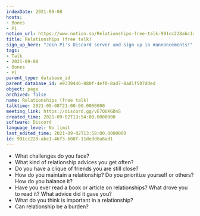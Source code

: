 ```yaml
---
indexDate: 2021-09-08
hosts:
- Bones
- Pi
notion_url: https://www.notion.so/Relationships-free-talk-991cc228abc146f3b08f11dedd6a6ad1
title: Relationships (free talk)
sign_up_here: "Join Pi's Discord server and sign up in #annoncements!"
tags:
- Talk
- 2021-09-08
- Bones
- Pi
parent_type: database_id
parent_database_id: e9339446-880f-4ef0-8ad7-8ad1f507dded
object: page
archived: false
name: Relationships (free talk)
talktime: 2021-09-08T21:00:00.0000000
meeting_link: https://discord.gg/vE7QUXGDnS
created_time: 2021-09-02T13:54:00.0000000
software: Discord
language_level: No limit
last_edited_time: 2021-09-02T13:58:00.0000000
id: 991cc228-abc1-46f3-b08f-11dedd6a6ad1
---
```



   - What challenges do you face?
   - What kind of relationship advices you get often?
   - Do you have a clique of friends you are still close?
   - How do you maintain a relationship? Do you prioritize yourself or others? How do you balance it?
   - Have you ever read a book or article on relationships? What drove you to read it? What advice did it gave you?
   - What do you think is important in a relationship?
   - Can relationship be a burden?










